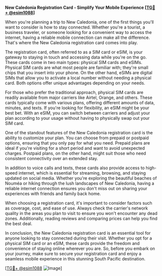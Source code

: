 **New Caledonia Registration Card - Simplify Your Mobile Experience [[TG💪+ @esim1088](https://t.me/s/esim1088)]**

When you're planning a trip to New Caledonia, one of the first things you'll want to consider is how to stay connected. Whether you're a tourist, a business traveler, or someone looking for a convenient way to access the internet, having a reliable mobile connection can make all the difference. That's where the New Caledonia registration card comes into play.

The registration card, often referred to as a SIM card or eSIM, is your gateway to staying in touch and accessing data while you're on the go. These cards come in two main types: physical SIM cards and eSIMs. Physical SIM cards are what most people are familiar with; they're small chips that you insert into your phone. On the other hand, eSIMs are digital SIMs that allow you to activate a local number without needing a physical card. Both options offer unique advantages depending on your needs.

For those who prefer the traditional approach, physical SIM cards are readily available from major carriers like Airtel, Orange, and others. These cards typically come with various plans, offering different amounts of data, minutes, and texts. If you're looking for flexibility, an eSIM might be your best bet. With an eSIM, you can switch between carriers and adjust your plan according to your usage without having to physically swap out your SIM card.

One of the standout features of the New Caledonia registration card is the ability to customize your plan. You can choose from prepaid or postpaid options, ensuring that you only pay for what you need. Prepaid plans are ideal if you're visiting for a short period and want to avoid unexpected charges. Postpaid plans, on the other hand, might suit those who need consistent connectivity over an extended stay.

In addition to voice calls and texts, these cards also provide access to high-speed internet, which is essential for streaming, browsing, and staying updated on social media. Whether you're exploring the beautiful beaches of Nouméa or hiking through the lush landscapes of New Caledonia, having a reliable internet connection ensures you don't miss out on sharing your experiences with friends and family back home.

When choosing a registration card, it's important to consider factors such as coverage, cost, and ease of use. Always check the carrier's network quality in the areas you plan to visit to ensure you won't encounter any dead zones. Additionally, reading reviews and comparing prices can help you find the best deal.

In conclusion, the New Caledonia registration card is an essential tool for anyone looking to stay connected during their visit. Whether you opt for a physical SIM card or an eSIM, these cards provide the freedom and convenience of staying online wherever you are. So, before you embark on your journey, make sure to secure your registration card and enjoy a seamless mobile experience in this stunning South Pacific destination.

[[TG💪+ @esim1088](https://t.me/s/esim1088) ![Image](https://i.postimg.cc/Y0z9fWf4/image.png)]
